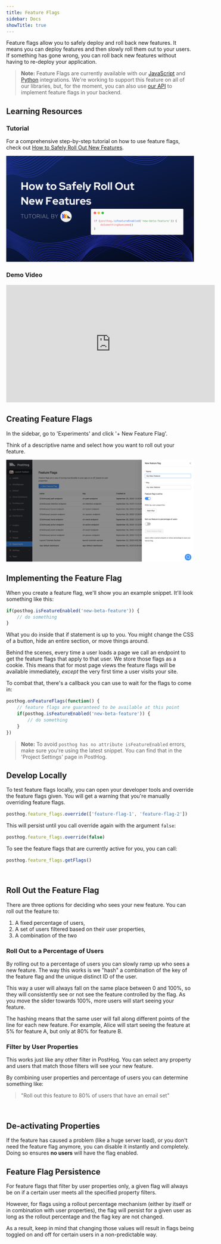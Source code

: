 ```yaml
---
title: Feature Flags
sidebar: Docs
showTitle: true
---
```


Feature flags allow you to safely deploy and roll back new features. It means you can deploy features and then slowly roll them out to your users. If something has gone wrong, you can roll back new features without having to re-deploy your application.

> **Note:** Feature Flags are currently available with our [JavaScript](/docs/integrations/js-integration#feature-flags) and [Python](/docs/integrations/python-integration) integrations. We're working to support this feature on all of our libraries, but, for the moment, you can also use [our API](/docs/api/overview#feature-flags) to implement feature flags in your backend.

## Learning Resources

### Tutorial

For a comprehensive step-by-step tutorial on how to use feature flags, check out [How to Safely Roll Out New Features](/docs/tutorials/feature-flags).

![Create feature flags](../../images/tutorials/banners/feature-flags.png)

### Demo Video

<iframe width="560" height="315" src="https://www.youtube.com/embed/a6WEuVncYok" frameborder="0" allow="accelerometer; autoplay; clipboard-write; encrypted-media; gyroscope; picture-in-picture" allowfullscreen></iframe>

<br />

## Creating Feature Flags

In the sidebar, go to 'Experiments' and click '+ New Feature Flag'.

Think of a descriptive name and select how you want to roll out your feature.

![Create feature flags](../../images/features/feature-flags/experiments-page.png)

## Implementing the Feature Flag

When you create a feature flag, we'll show you an example snippet. It'll look something like this:

```js
if(posthog.isFeatureEnabled('new-beta-feature')) {
    // do something
}
```

What you do inside that if statement is up to you. You might change the CSS of a button, hide an entire section, or move things around.

Behind the scenes, every time a user loads a page we call an endpoint to get the feature flags that apply to that user. We store those flags as a cookie. This means that for most page views the feature flags will be available immediately, *except* the very first time a user visits your site.

To combat that, there's a callback you can use to wait for the flags to come in:

```js
posthog.onFeatureFlags(function() {
    // feature flags are guaranteed to be available at this point
    if(posthog.isFeatureEnabled('new-beta-feature')) {
        // do something
    }
})
```

> **Note:** To avoid `posthog has no attribute isFeatureEnabled` errors, make sure you're using the latest snippet. You can find that in the 'Project Settings' page in PostHog.

## Develop Locally

To test feature flags locally, you can open your developer tools and override the feature flags given. You will get a warning that you're manually overriding feature flags.

```js
posthog.feature_flags.override(['feature-flag-1', 'feature-flag-2'])
```

This will persist until you call override again with the argument `false`:

```js
posthog.feature_flags.override(false)
```

To see the feature flags that are currently active for you, you can call:

```js
posthog.feature_flags.getFlags()
```

<br />

## Roll Out the Feature Flag

There are three options for deciding who sees your new feature. You can roll out the feature to:

1. A fixed percentage of users,
1. A set of users filtered based on their user properties,
1. A combination of the two

### Roll Out to a Percentage of Users

By rolling out to a percentage of users you can slowly ramp up who sees a new feature. The way this works is we "hash" a combination of the key of the feature flag and the unique distinct ID of the user.

This way a user will always fall on the same place between 0 and 100%, so they will consistently see or not see the feature controlled by the flag. As you move the slider towards 100%, more users will start seeing your feature.

The hashing means that the same user will fall along different points of the line for each new feature. For example, Alice will start seeing the feature at 5% for feature A, but only at 80% for feature B.

### Filter by User Properties

This works just like any other filter in PostHog. You can select any property and users that match those filters will see your new feature.

By combining user properties and percentage of users you can determine something like:

> "Roll out this feature to 80% of users that have an email set"

<br />

## De-activating Properties

If the feature has caused a problem (like a huge server load), or you don't need the feature flag anymore, you can disable it instantly and completely. Doing so ensures **no users** will have the flag enabled.

## Feature Flag Persistence

For feature flags that filter by user properties only, a given flag will always be on if a certain user meets all the specified property filters.

However, for flags using a rollout percentage mechanism (either by itself or in combination with user properties), the flag will persist for a given user as long as the rollout percentage and the flag key are not changed. 

As a result, keep in mind that changing those values will result in flags being toggled on and off for certain users in a non-predictable way. 

